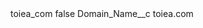 <?xml version="1.0" encoding="UTF-8"?>
<CustomMetadata xmlns="http://soap.sforce.com/2006/04/metadata" xmlns:xsi="http://www.w3.org/2001/XMLSchema-instance" xmlns:xsd="http://www.w3.org/2001/XMLSchema">
    <label>toiea_com</label>
    <protected>false</protected>
    <values>
        <field>Domain_Name__c</field>
        <value xsi:type="xsd:string">toiea.com</value>
    </values>
</CustomMetadata>
